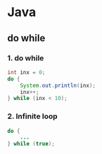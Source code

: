 # Java

## do while

### 1. do while

```java
int inx = 0;
do {
    System.out.println(inx);
    inx++;
} while (inx < 10);
```

### 2. Infinite loop

```java
do {
    ...
} while (true);
```
